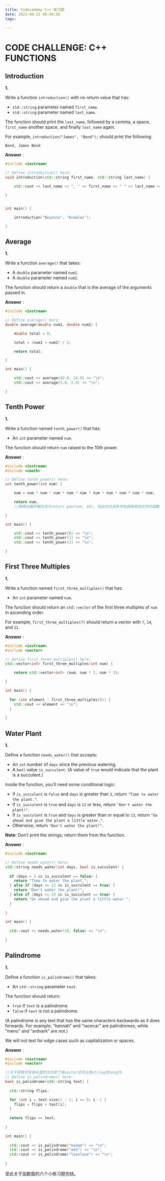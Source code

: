 ```yaml
---
title: Codecademy C++ 练习题
date: 2021-09-23 06:44:50
tags:

---
```


# CODE CHALLENGE: C++ FUNCTIONS


## Introduction

**1.**

Write a function `introduction()` with no return value that has:

- `std::string` parameter named `first_name`.
- `std::string` parameter named `last_name`.

The function should print the `last_name`, followed by a comma, a space, `first_name` another space, and finally `last_name` again.

For example, `introduction("James", "Bond");` should print the following:

```
Bond, James Bond
```



**Answer** :

```c++
#include <iostream>

// Define introduction() here:
void introduction(std::string first_name, std::string last_name) {

	std::cout << last_name << ", " << first_name << " " << last_name << "\n";

}


int main() {

	introduction("Beyonce", "Knowles");

}
```



## Average

**1.**

Write a function `average()` that takes:

- A `double` parameter named `num1`.
- A `double` parameter named `num2`.

The function should return a `double` that is the average of the arguments passed in.



**Answer** :

```c++
#include <iostream>

// Define average() here:
double average(double num1, double num2) {

	double total = 0;

	total = (num1 + num2) / 2;

	return total;

}

int main() {

	std::cout << average(42.0, 24.0) << "\n";
	std::cout << average(1.0, 2.0) << "\n";

}
```



## Tenth Power

**1.**

Write a function named `tenth_power()` that has:

- An `int` parameter named `num`.

The function should return `num` raised to the 10th power.



**Answer** :

```c++
#include <iostream>
#include <cmath>

// Define tenth_power() here:
int tenth_power(int num) {

	num = num * num * num * num * num * num * num * num * num * num;

	return num;
    //按理说最优解应该为return pow(num, 10); 但此时还没有学到调用其他文件的函数。

}

int main() {

	std::cout << tenth_power(0) << "\n";
	std::cout << tenth_power(1) << "\n";
	std::cout << tenth_power(2) << "\n";

}
```



## First Three Multiples

**1.**

Write a function named `first_three_multiples()` that has:

- An `int` parameter named `num`.

The function should return an `std::vector` of the first three multiples of `num` in ascending order.

For example, `first_three_multiples(7)` should return a vector with `7`, `14`, and `21`.



**Answer** :

```c++
#include <iostream>
#include <vector>

// Define first_three_multiples() here:
std::vector<int> first_three_multiples(int num) {

    return std::vector<int> {num, num * 2, num * 3};

}

int main() {
  
  for (int element : first_three_multiples(8)) {
    std::cout << element << "\n";
  }
  
}
```



## Water Plant

**1.**

Define a function `needs_water()` that accepts:

- An `int` number of `days` since the previous watering.
- A `bool` value `is_succulent`. (A value of `true` would indicate that the plant is a succulent.)

Inside the function, you’ll need some conditional logic:

- If `is_succulent` is `false` and `days` is greater than `3`, return `"Time to water the plant."`.
- If `is_succulent` is `true` and `days` is `12` or less, return `"Don't water the plant!"`.
- If `is_succulent` is `true` and `days` is greater than or equal to `13`, return `"Go ahead and give the plant a little water."`.
- Otherwise, return `"Don't water the plant!"`.

**Note:** Don’t print the strings; return them from the function.



**Answer** :

```c++
#include <iostream>

// Define needs_water() here:
std::string needs_water(int days, bool is_succulent) {
    
  if (days > 3 && is_succulent == false) {
    return "Time to water the plant.";
  } else if (days <= 12 && is_succulent == true) {
    return "Don't water the plant!";
  } else if (days >= 13 && is_succulent == true) {
    return "Go ahead and give the plant a little water.";
  }
    
}

int main() {
  
  std::cout << needs_water(10, false) << "\n";
  
}
```



## Palindrome

**1.**

Define a function `is_palindrome()` that takes:

- An `std::string` parameter `text`.

The function should return:

- `true` if `text` is a palindrome.
- `false` if `text` is not a palindrome.

(A palindrome is any text that has the same characters backwards as it does forwards. For example, “hannah” and “racecar” are palindromes, while “menu” and “ardvark” are not.)

We will not test for edge cases such as capitalization or spaces.



**Answer** :

```c++
#include <iostream>
#include <vector>

//关于获取字符串长度的方法除了用vector还可以用string的length
// Define is_palindrome() here:
bool is_palindrome(std::string text) {
    
  std::string flips;

  for (int i = text.size() - 1; i >= 0; i--) {
    flips = flips + text[i];
  }
  
  return flips == text;
    
}

int main() {
  
  std::cout << is_palindrome("madam") << "\n";
  std::cout << is_palindrome("ada") << "\n";
  std::cout << is_palindrome("lovelace") << "\n";
  
}
```



至此关于函数篇的六个小练习题完结。
